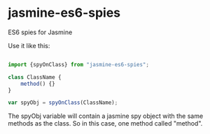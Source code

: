 # jasmine-es6-spies
ES6 spies for Jasmine

Use it like this:

```typescript

import {spyOnClass} from "jasmine-es6-spies";

class ClassName {
    method() {} 
}

var spyObj = spyOnClass(ClassName);
```

The spyObj variable will contain a jasmine spy object with the same methods
as the class. So in this case, one method called "method".
